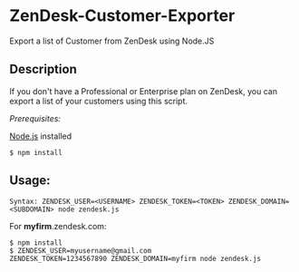 # ZenDesk-Customer-Exporter
Export a list of Customer from ZenDesk using Node.JS

## Description

If you don't have a Professional or Enterprise plan on ZenDesk, you can export a list of your customers using this script.

*Prerequisites:*

[Node.js](https://nodejs.org/en/) installed
```
$ npm install
```
## Usage:

```
Syntax: ZENDESK_USER=<USERNAME> ZENDESK_TOKEN=<TOKEN> ZENDESK_DOMAIN=<SUBDOMAIN> node zendesk.js
```

For **myfirm**.zendesk.com:

```
$ npm install
$ ZENDESK_USER=myusername@gmail.com ZENDESK_TOKEN=1234567890 ZENDESK_DOMAIN=myfirm node zendesk.js
```
